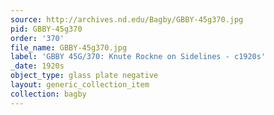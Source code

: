 ```yaml
---
source: http://archives.nd.edu/Bagby/GBBY-45g370.jpg
pid: GBBY-45g370
order: '370'
file_name: GBBY-45g370.jpg
label: 'GBBY 45G/370: Knute Rockne on Sidelines - c1920s'
_date: 1920s
object_type: glass plate negative
layout: generic_collection_item
collection: bagby
---
```

